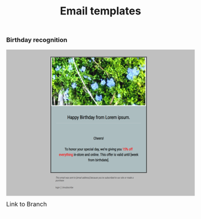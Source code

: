 <div style="text-align:center;width:100%;padding:.5rem 0">
<h1>Email templates</h1>
</div>
<div
  style="
    text-align: center;
    display: flex;
    flex-direction: column;
    align-items: start;
    justify-content: center;
  "
>
  <h3>Birthday recognition</h3>
  <img src="./public/media/birthday-card.png" alt=""/>
  <a style="font-size:16px;margin-top:12px;text-decoration:none;" href="https://github.com/KylesTech95/crm-email-temp/tree/birthday">Link to Branch</a>

  <hr style="width:75%;border:none;background:#fff; margin:1rem auto;"/>
</div>
